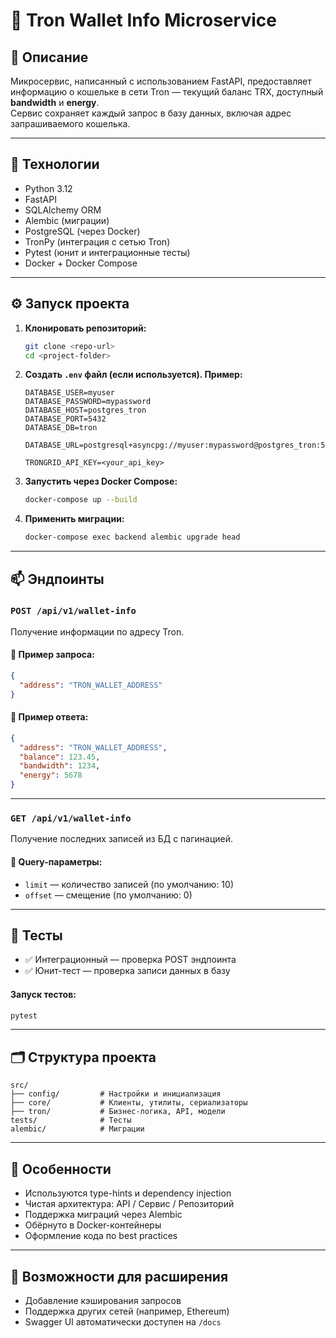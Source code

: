 # 🧠 Tron Wallet Info Microservice

## 📌 Описание

Микросервис, написанный с использованием FastAPI, предоставляет информацию о кошельке в сети Tron — текущий баланс TRX, доступный **bandwidth** и **energy**.  
Сервис сохраняет каждый запрос в базу данных, включая адрес запрашиваемого кошелька.

---

## 🚀 Технологии

- Python 3.12  
- FastAPI  
- SQLAlchemy ORM  
- Alembic (миграции)  
- PostgreSQL (через Docker)  
- TronPy (интеграция с сетью Tron)  
- Pytest (юнит и интеграционные тесты)  
- Docker + Docker Compose  

---

## ⚙️ Запуск проекта

1. **Клонировать репозиторий:**

   ```bash
   git clone <repo-url>
   cd <project-folder>
   ```

2. **Создать `.env` файл (если используется). Пример:**

   ```env
   DATABASE_USER=myuser
   DATABASE_PASSWORD=mypassword
   DATABASE_HOST=postgres_tron
   DATABASE_PORT=5432
   DATABASE_DB=tron

   DATABASE_URL=postgresql+asyncpg://myuser:mypassword@postgres_tron:5432/tron

   TRONGRID_API_KEY=<your_api_key>
   ```

3. **Запустить через Docker Compose:**

   ```bash
   docker-compose up --build
   ```

4. **Применить миграции:**

   ```bash
   docker-compose exec backend alembic upgrade head
   ```

---

## 📫 Эндпоинты

### `POST /api/v1/wallet-info`

Получение информации по адресу Tron.

#### 🔸 Пример запроса:

```json
{
  "address": "TRON_WALLET_ADDRESS"
}
```

#### 🔸 Пример ответа:

```json
{
  "address": "TRON_WALLET_ADDRESS",
  "balance": 123.45,
  "bandwidth": 1234,
  "energy": 5678
}
```

---

### `GET /api/v1/wallet-info`

Получение последних записей из БД с пагинацией.

#### 🔸 Query-параметры:

- `limit` — количество записей (по умолчанию: 10)
- `offset` — смещение (по умолчанию: 0)

---

## 🧪 Тесты

- ✅ Интеграционный — проверка POST эндпоинта  
- ✅ Юнит-тест — проверка записи данных в базу

#### Запуск тестов:

```bash
pytest
```

---

## 🗂️ Структура проекта

```
src/
├── config/         # Настройки и инициализация
├── core/           # Клиенты, утилиты, сериализаторы
├── tron/           # Бизнес-логика, API, модели
tests/              # Тесты
alembic/            # Миграции
```

---

## 📌 Особенности

- Используются type-hints и dependency injection  
- Чистая архитектура: API / Сервис / Репозиторий  
- Поддержка миграций через Alembic  
- Обёрнуто в Docker-контейнеры  
- Оформление кода по best practices  

---

## 🧩 Возможности для расширения

- Добавление кэширования запросов  
- Поддержка других сетей (например, Ethereum)  
- Swagger UI автоматически доступен на `/docs`  
